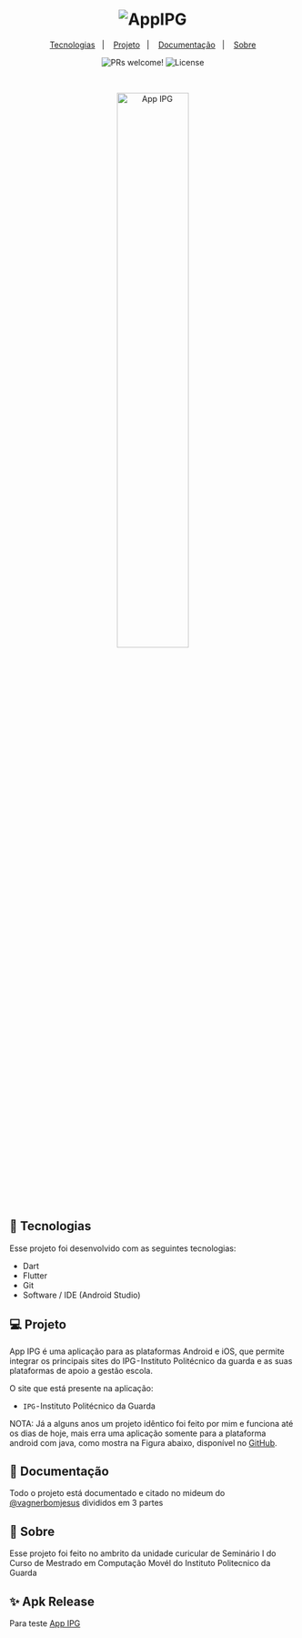
<h1 align="center">
  <img alt="AppIPG" title="AppIPG" src="https://politecnicoguarda.pt/wp-content/uploads/2021/12/logotop-01.svg" />
</h1>
<p align="center">
  <a href="#-tecnologias">Tecnologias</a>&nbsp;&nbsp;&nbsp;|&nbsp;&nbsp;&nbsp;
  <a href="#-projeto">Projeto</a>&nbsp;&nbsp;&nbsp;|&nbsp;&nbsp;&nbsp;
  <a href="#-documentação">Documentação</a>&nbsp;&nbsp;&nbsp;|&nbsp;&nbsp;&nbsp;
  <a href= "#-sobre">Sobre</a>
  
</p>
<p align="center">
 <img src="https://img.shields.io/static/v1?label=PRs&message=welcome&color=49AA26&labelColor=000000" alt="PRs welcome!" />

  <img alt="License" src="https://img.shields.io/static/v1?label=license&message=MIT&color=49AA26&labelColor=000000">
</p>

<br>
<p align="center">
  <img alt="App IPG" src="https://user-images.githubusercontent.com/48354097/149804416-97d1e589-ee83-4898-b060-3e832c76f36a.png" width="50%">
</p>

## 🚀 Tecnologias

Esse projeto foi desenvolvido com as seguintes tecnologias:

- Dart
- Flutter
- Git
- Software / IDE (Android Studio)

## 💻 Projeto

App IPG é uma aplicação para as plataformas Android e iOS, que permite integrar os principais sites do IPG - Instituto Politécnico da guarda e as suas plataformas de apoio a gestão escola.

O site que está presente na aplicação:
- `IPG` - Instituto Politécnico da Guarda 

NOTA: Já a alguns anos um projeto idêntico foi feito por mim e funciona até os dias de hoje, mais erra uma aplicação somente para a plataforma android com java, como mostra na Figura abaixo, disponível no <a href="https://github.com/VagnerBomJesus/IPG">GitHub</a>.

## 🔶 Documentação

Todo o projeto está documentado e citado no mideum do <a href="https://vagnerbomjesus.medium.com/list/workshops-de-seminario-i-flutter-8b53f343efc5">@vagnerbomjesus</a> divididos em 3 partes 

## 📄 Sobre 

Esse projeto foi feito no ambrito da unidade curicular de Seminário I do Curso de Mestrado em Computação Movél do Instituto Politecnico da Guarda

## ✨ Apk Release

Para teste <a href="https://github.com/VagnerBomJesus/workshop/blob/master/ipg.apk?raw=true"> App IPG </a>


